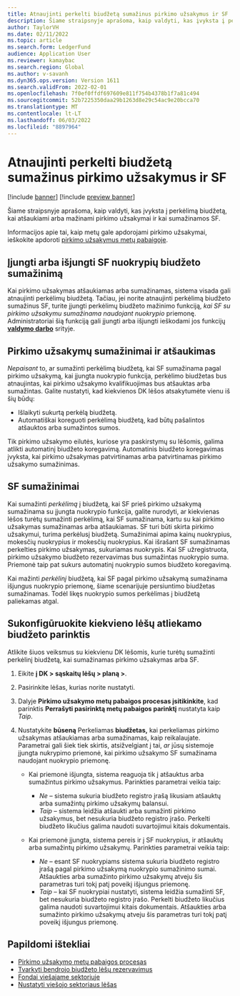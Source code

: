 ```yaml
---
title: Atnaujinti perkelti biudžetą sumažinus pirkimo užsakymus ir SF
description: Šiame straipsnyje aprašoma, kaip valdyti, kas įvyksta į perkėlimą biudžetą, kai atšaukiami arba mažinami pirkimo užsakymai ir kai sumažinamos SF.
author: TaylorVH
ms.date: 02/11/2022
ms.topic: article
ms.search.form: LedgerFund
audience: Application User
ms.reviewer: kamaybac
ms.search.region: Global
ms.author: v-savanh
ms.dyn365.ops.version: Version 1611
ms.search.validFrom: 2022-02-01
ms.openlocfilehash: 7f0ef0ffdf697609e811f754b4378b1f7a81c494
ms.sourcegitcommit: 52b7225350daa29b1263d8e29c54ac9e20bcca70
ms.translationtype: MT
ms.contentlocale: lt-LT
ms.lasthandoff: 06/03/2022
ms.locfileid: "8897964"
---
```

# <a name="update-the-carry-forward-budget-after-reductions-in-purchase-orders-and-invoices"></a>Atnaujinti perkelti biudžetą sumažinus pirkimo užsakymus ir SF

[!include [banner](../includes/banner.md)]
[!include [preview banner](../includes/preview-banner.md)]

Šiame straipsnyje aprašoma, kaip valdyti, kas įvyksta į perkėlimą biudžetą, kai atšaukiami arba mažinami pirkimo užsakymai ir kai sumažinamos SF.

Informacijos apie tai, kaip metų gale apdorojami pirkimo užsakymai, ieškokite apdoroti [pirkimo užsakymus metų pabaigoje](/dynamicsax-2012/appuser-itpro/process-purchase-orders-at-year-end).

## <a name="turn-carry-forward-budget-reductions-for-invoice-variances-on-or-off"></a>Įjungti arba išjungti SF nuokrypių biudžeto sumažinimą

Kai pirkimo užsakymas atšaukiamas arba sumažinamas, sistema visada gali atnaujinti perkėlimų biudžetą. Tačiau, jei norite atnaujinti perkėlimą biudžeto sumažinus SF, turite įjungti perkėlimų biudžeto mažinimo funkciją, *kai SF su pirkimo užsakymu sumažinama naudojant nuokrypio* priemonę. Administratoriai šią funkciją gali įjungti arba išjungti ieškodami jos funkcijų **[valdymo darbo](../../fin-ops-core/fin-ops/get-started/feature-management/feature-management-overview.md)** srityje.

## <a name="purchase-order-reductions-and-cancellations"></a>Pirkimo užsakymų sumažinimai ir atšaukimas

*Nepaisant* to, ar sumažinti perkėlimą biudžetą, kai SF sumažinama pagal pirkimo užsakymą, kai įjungta nuokrypio funkcija, perkėlimo biudžetas bus atnaujintas, kai pirkimo užsakymo kvalifikuojimas bus atšauktas arba sumažintas. Galite nustatyti, kad kiekvienos DK lėšos atsakytumėte vienu iš šių būdų:

- Išlaikyti sukurtą perkėlą biudžetą.
- Automatiškai koreguoti perkėlimą biudžetą, kad būtų pašalintos atšauktos arba sumažintos sumos.

Tik pirkimo užsakymo eilutės, kuriose yra paskirstymų su lėšomis, galima atlikti automatinį biudžeto koregavimą. Automatinis biudžeto koregavimas įvyksta, kai pirkimo užsakymas patvirtinamas arba patvirtinamas pirkimo užsakymo sumažinimas.

## <a name="invoice-reductions"></a>SF sumažinimai

Kai sumažinti *perkėlimą* į biudžetą, kai SF prieš pirkimo užsakymą sumažinama su įjungta nuokrypio funkcija, galite nurodyti, ar kiekvienas lėšos turėtų sumažinti perkėlimą, kai SF sumažinama, kartu su kai pirkimo užsakymas sumažinamas arba atšaukiamas. SF turi būti skirta pirkimo užsakymui, turima perkėlusį biudžetą. Sumažinimai apima kainų nuokrypius, mokesčių nuokrypius ir mokesčių nuokrypius. Kai išrašant SF sumažinamas perkelties pirkimo užsakymas, sukuriamas nuokrypis. Kai SF užregistruota, pirkimo užsakymo biudžeto rezervavimas bus sumažintas nuokrypio suma. Priemonė taip pat sukurs automatinį nuokrypio sumos biudžeto koregavimą.

Kai mažinti *perkėlinį* biudžetą, kai SF pagal pirkimo užsakymą sumažinama išjungus nuokrypio priemonę, šiame scenarijuje persiuntimo biudžetas sumažinamas. Todėl likęs nuokrypio sumos perkėlimas į biudžetą paliekamas atgal.

## <a name="configure-the-carry-forward-budget-options-for-each-fund"></a>Sukonfigūruokite kiekvieno lėšų atliekamo biudžeto parinktis

Atlikite šiuos veiksmus su kiekvienu DK lėšomis, kurie turėtų sumažinti perkėlinį biudžetą, kai sumažinamas pirkimo užsakymas arba SF.

1. Eikite **į DK \> sąskaitų lėšų \> planą \>**.
1. Pasirinkite lėšas, kurias norite nustatyti.
1. Dalyje **Pirkimo užsakymo metų pabaigos procesas įsitikinkite**, kad parinktis **Perrašyti pasirinktą metų pabaigos parinktį** nustatyta kaip *Taip*.
1. Nustatykite **būseną** Perkeliamas **biudžetas,** kai perkeliamas pirkimo užsakymas atšaukiamas arba sumažinamas, kaip reikalaujate. Parametrai gali šiek tiek skirtis, atsižvelgiant į tai, *ar* jūsų sistemoje įjungta nukrypimo priemonė, kai pirkimo užsakymo SF sumažinama naudojant nuokrypio priemonę.

    - Kai priemonė išjungta, sistema reaguoja tik į atšauktus arba sumažintus pirkimo užsakymus. Parinkties parametrai veikia taip:

        - *Ne* – sistema sukuria biudžeto registro įrašą likusiam atšauktų arba sumažintų pirkimo užsakymų balansui.
        - *Taip* – sistema leidžia atšaukti arba sumažinti pirkimo užsakymus, bet nesukuria biudžeto registro įrašo. Perkelti biudžeto likučius galima naudoti suvartojimui kitais dokumentais.

    - Kai priemonė įjungta, sistema pereis ir į SF nuokrypius, ir atšauktų arba sumažintų pirkimo užsakymų. Parinkties parametrai veikia taip:

        - *Ne* – esant SF nuokrypiams sistema sukuria biudžeto registro įrašą pagal pirkimo užsakymą nuokrypio sumažinimo sumai. Atšaukties arba sumažinto pirkimo užsakymų atveju šis parametras turi tokį patį poveikį išjungus priemonę.
        - *Taip* – kai SF nuokrypiai nustatyti, sistema leidžia sumažinti SF, bet nesukuria biudžeto registro įrašo. Perkelti biudžeto likučius galima naudoti suvartojimui kitais dokumentais. Atšaukties arba sumažinto pirkimo užsakymų atveju šis parametras turi tokį patį poveikį išjungus priemonę.

## <a name="additional-resources"></a>Papildomi ištekliai

- [Pirkimo užsakymo metų pabaigos procesas](/dynamicsax-2012/appuser-itpro/process-purchase-orders-at-year-end)
- [Tvarkyti bendrojo biudžeto lėšų rezervavimus](general-budget-reservation-tasks.md)
- [Fondai viešajame sektoriuje](funds-public-sector.md)
- [Nustatyti viešojo sektoriaus lėšas](tasks/set-up-fund-public-sector.md)
